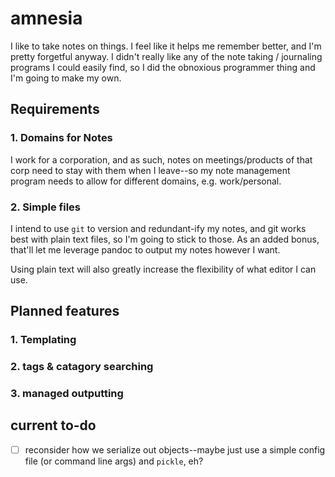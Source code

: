 # amnesia

I like to take notes on things. I feel like it helps me remember better, and I'm pretty forgetful anyway. I didn't really like any of the note taking / journaling programs I could easily find, so I did the obnoxious programmer thing and I'm going to make my own.

## Requirements

### 1. Domains for Notes

I work for a corporation, and as such, notes on meetings/products of that corp need to stay with them when I leave--so my note management program needs to allow for different domains, e.g. work/personal.

### 2. Simple files

I intend to use `git` to version and redundant-ify my notes, and git works best with plain text files, so I'm going to stick to those. As an added bonus, that'll let me leverage pandoc to output my notes however I want.

Using plain text will also greatly increase the flexibility of what editor I can use.

## Planned features

### 1. Templating

### 2. tags & catagory searching

### 3. managed outputting

## current to-do
- [ ] reconsider how we serialize out objects--maybe just use a simple config file (or command line args) and `pickle`, eh?